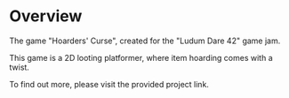 # Overview
The game "Hoarders' Curse", created for the "Ludum Dare 42" game jam.

This game is a 2D looting platformer, where item hoarding comes with a twist.

To find out more, please visit the provided project link.

